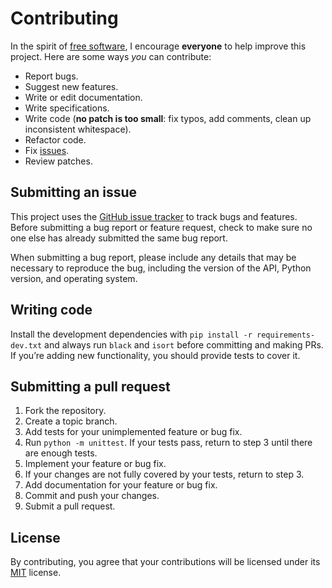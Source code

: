 # Contributing

In the spirit of [free software](http://www.fsf.org/licensing/essays/free-sw.html), I encourage **everyone** to help improve this project.
Here are some ways _you_ can contribute:

- Report bugs.
- Suggest new features.
- Write or edit documentation.
- Write specifications.
- Write code (**no patch is too small**: fix typos, add comments, clean up inconsistent whitespace).
- Refactor code.
- Fix [issues](https://github.com/ArielMAJ/Python_API_Challenge/issues).
- Review patches.

## Submitting an issue

This project uses the [GitHub issue tracker](https://github.com/ArielMAJ/Python_API_Challenge/issues) to track bugs and features.
Before submitting a bug report or feature request, check to make sure no one else has already submitted the same bug report.

When submitting a bug report, please include any details that may be necessary to reproduce the bug, including the version of the
API, Python version, and operating system.

## Writing code

Install the development dependencies with `pip install -r requirements-dev.txt` and always run `black` and `isort` before
committing and making PRs. If you’re adding new functionality, you should provide tests to cover it.

## Submitting a pull request

1. Fork the repository.
2. Create a topic branch.
3. Add tests for your unimplemented feature or bug fix.
4. Run `python -m unittest`. If your tests pass, return to step 3 until there are enough tests.
5. Implement your feature or bug fix.
6. If your changes are not fully covered by your tests, return to step 3.
7. Add documentation for your feature or bug fix.
8. Commit and push your changes.
9. Submit a pull request.

## License

By contributing, you agree that your contributions will be licensed under its [MIT](./LICENSE) license.
